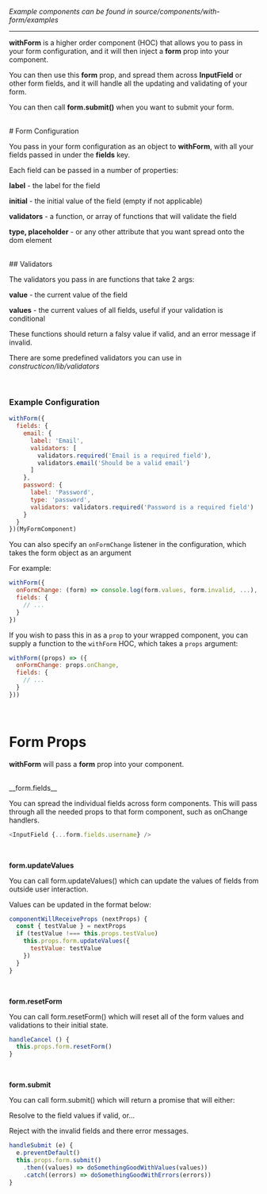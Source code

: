 _Example components can be found in source/components/with-form/examples_

---

__withForm__ is a higher order component (HOC) that allows you to pass in your form configuration, and it will then inject a __form__ prop into your component.

You can then use this __form__ prop, and spread them across __InputField__ or other form fields, and it will handle all the updating and validating of your form.

You can then call __form.submit()__ when you want to submit your form.

<br/>
# Form Configuration

You pass in your form configuration as an object to __withForm__, with all your fields passed in under the __fields__ key.

Each field can be passed in a number of properties:

**label** - the label for the field

**initial** - the initial value of the field (empty if not applicable)

**validators** - a function, or array of functions that will validate the field

**type, placeholder** - or any other attribute that you want spread onto the dom element

<br/>
## Validators

The validators you pass in are functions that take 2 args:

**value** - the current value of the field

**values** - the current values of all fields, useful if your validation is conditional

These functions should return a falsy value if valid, and an error message if invalid.

There are some predefined validators you can use in _constructicon/lib/validators_

<br/>

### Example Configuration

```javascript static
withForm({
  fields: {
    email: {
      label: 'Email',
      validators: [
        validators.required('Email is a required field'),
        validators.email('Should be a valid email')
      ]
    },
    password: {
      label: 'Password',
      type: 'password',
      validators: validators.required('Password is a required field')
    }
  }
})(MyFormComponent)
```

You can also specify an `onFormChange` listener in the configuration, which takes the form object as an argument

For example:

```javascript static
withForm({
  onFormChange: (form) => console.log(form.values, form.invalid, ...),
  fields: {
    // ...
  }
})
```

If you wish to pass this in as a `prop` to your wrapped component, you can supply a function to the `withForm` HOC, which takes a `props` argument:

```javascript static
withForm((props) => ({
  onFormChange: props.onChange,
  fields: {
    // ...
  }
}))
```

<br/>

# Form Props

__withForm__ will pass a __form__ prop into your component.

<br/>
__form.fields__

You can spread the individual fields across form components. This will pass through all the needed props to that form component, such as onChange handlers.

```javascript static
<InputField {...form.fields.username} />
```

<br/>

__form.updateValues__

You can call form.updateValues() which can update the values of fields from outside user interaction.

Values can be updated in the format below:

```javascript static
componentWillReceiveProps (nextProps) {
  const { testValue } = nextProps
  if (testValue !=== this.props.testValue)
    this.props.form.updateValues({
      testValue: testValue
    })
  }
}
```

<br/>

__form.resetForm__

You can call form.resetForm() which will reset all of the form values and validations to their initial state.

```javascript static
handleCancel () {
  this.props.form.resetForm()
}
```

<br/>

__form.submit__

You can call form.submit() which will return a promise that will either:

Resolve to the field values if valid, or...

Reject with the invalid fields and there error messages.

```javascript static
handleSubmit (e) {
  e.preventDefault()
  this.props.form.submit()
    .then((values) => doSomethingGoodWithValues(values))
    .catch((errors) => doSomethingGoodWithErrors(errors))
}
```
